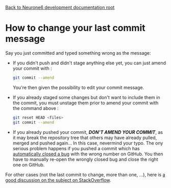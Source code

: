 [Back to Neurone6 development documentation root](../README.md)

# How to change your last commit message

Say you just committed and typed something wrong as the message:

- If you didn't push and didn't stage anything else yet, you can just amend your commit with :
  ```bash
  git commit --amend
  ```
  You're then given the possibility to edit your commit message.

- If you already staged some changes but don't want to include them in the commit, you must unstage them prior to amend your commit with the command above :
  ```bash
  git reset HEAD <files>
  git commit --amend
  ```

- If you already pushed your commit, ***DON'T AMEND YOUR COMMIT***, as it may break the repository tree that others may have already pulled, merged and pushed again...
  In this case, nevermind your typo.
  The ony serious problem happens if you pushed a commit which has [automatically closed a bug](github_submit_and_resolve_an_issue.md) with the wrong number on GitHub. You then have to manually re-open the wrongly closed bug and close the right one on GitHub.

For other cases (not the last commit to change, more than one, ...), here is [a good discussion on the subject on StackOverflow](http://stackoverflow.com/a/180085/1942472).
